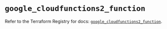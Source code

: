 # `google_cloudfunctions2_function`

Refer to the Terraform Registry for docs: [`google_cloudfunctions2_function`](https://registry.terraform.io/providers/hashicorp/google/6.8.0/docs/resources/cloudfunctions2_function).
